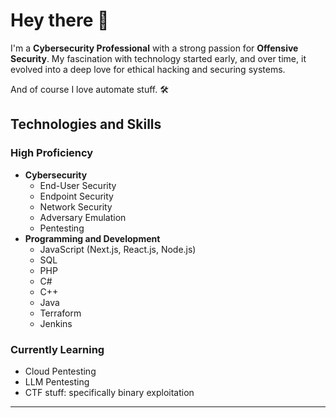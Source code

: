 # Hey there 👋


I'm a **Cybersecurity Professional** with a strong passion for **Offensive Security**. My fascination with technology started early, and over time, it evolved into a deep love for ethical hacking and securing systems.

And of course I love automate stuff. 🛠️

## Technologies and Skills

### High Proficiency
- **Cybersecurity**
  - End-User Security
  - Endpoint Security
  - Network Security
  - Adversary Emulation
  - Pentesting
- **Programming and Development**
  - JavaScript (Next.js, React.js, Node.js)
  - SQL
  - PHP
  - C#
  - C++
  - Java
  - Terraform
  - Jenkins

### Currently Learning
- Cloud Pentesting
- LLM Pentesting
- CTF stuff: specifically binary exploitation

<hr />
